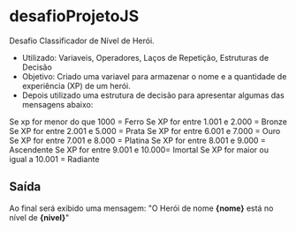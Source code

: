 # desafioProjetoJS
Desafio Classificador de Nível de Herói.

- Utilizado: Variaveis, Operadores, Laços de Repetição, Estruturas de Decisão
- Objetivo: Criado uma variavel para armazenar o nome e a quantidade de experiência (XP) de um herói.
- Depois utilizado uma estrutura de decisão para apresentar algumas das mensagens abaixo:

Se xp for menor do que 1000 = Ferro
Se XP for entre 1.001 e 2.000 = Bronze
Se XP for entre 2.001 e 5.000 = Prata
Se XP for entre 6.001 e 7.000 = Ouro
Se XP for entre 7.001 e 8.000 = Platina
Se XP for entre 8.001 e 9.000 = Ascendente
Se XP for entre 9.001 e 10.000= Imortal
Se XP for maior ou igual a 10.001 = Radiante

## Saída

Ao final será exibido uma mensagem:
"O Herói de nome **{nome}** está no nível de **{nivel}**"

